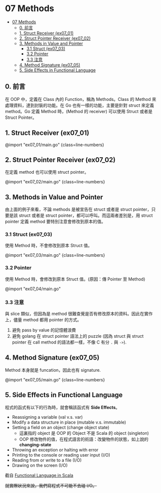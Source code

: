 # 07 Methods

<!-- @import "[TOC]" {cmd="toc" depthFrom=1 depthTo=3 orderedList=false} -->

<!-- code_chunk_output -->

- [07 Methods](#07-methods)
  - [0. 前言](#0-前言)
  - [1. Struct Receiver (ex07_01)](#1-struct-receiver-ex07_01)
  - [2. Struct Pointer Receiver (ex07_02)](#2-struct-pointer-receiver-ex07_02)
  - [3. Methods in Value and Pointer](#3-methods-in-value-and-pointer)
    - [3.1 Struct (ex07_03)](#31-struct-ex07_03)
    - [3.2 Pointer](#32-pointer)
    - [3.3 注意](#33-注意)
  - [4. Method Signature (ex07_05)](#4-method-signature-ex07_05)
  - [5. Side Effects in Functional Language](#5-side-effects-in-functional-language)

<!-- /code_chunk_output -->

## 0. 前言

在 OOP 中，定義在 Class 內的 Function，稱為 Methods。Class 的 Method 來處理資料，達到封裝的功能。在 Go 也有一樣的功能，主要是針對 struct 來定義 method。Go 定義 Method 時，(Method 的 receiver) 可以使用 Struct 或者是 Struct Pointer。

## 1. Struct Receiver (ex07_01)

@import "ex07_01/main.go" {class=line-numbers}

## 2. Struct Pointer Receiver (ex07_02)

在定義 method 也可以使用 struct pointer。

@import "ex07_02/main.go" {class=line-numbers}

## 3. Methods in Value and Pointer

由上面的例子來看，不論 methods 是被宣告在 struct 或者是 struct pointer，只要是該 struct 或者是 struct pointer，都可以呼叫。而這兩者差別是，用 struct pointer 定義 method 要特別注意會修改到原本的值。

### 3.1 Struct (ex07_03)

使用 Method 時，不會修改到原本 Struct 值。

@import "ex07_03/main.go" {class=line-numbers}

### 3.2 Pointer

使用 Method 時，會修改到原本 Struct 值。(原因：傳 Pointer 至 Method)

@import "ex07_04/main.go"

### 3.3 注意

與 slice 類似，但因為是 method 很難查覺是否有修改原本的資料。因此在實作上，儘量 method 都用 pointer 的方式。

1. 避免 pass by value 的記憶體浪費
1. 避免 golang 在 struct pointer 語法上的 puzzle (因為 struct 與 struct pointer 在 call method 的語法都一樣，不像 C 有分 `.` 與 `->`).

## 4. Method Signature (ex07_05)

Method 本身就是 funcation，因此也有 signature.

@import "ex07_05/main.go" {class=line-numbers}

## 5. Side Effects in Functional Language

程式的函式有以下的行為時，就會稱該函式有 **Side Effects**。

- Reassigning a variable (val v.s. var)
- Modify a data structure in place (mutable v.s. immutable)
- Setting a field on an object (change object state)
  - 這裏指的 object 是 OOP 的 Object 不是 Scala 的 object (singleton)
  - OOP 修改物件的值，在程式語言的術語：改變物件的狀態，如上說的 **changing-state**
- Throwing an exception or halting with error
- Printing to the console or reading user input (I/O)
- Reading from or write to a file (I/O)
- Drawing on the screen (I/O)

截自 [Functional Language in Scala](http://www.amazon.com/Functional-Programming-Scala-Paul-Chiusano/dp/1617290653)

~~就實際狀況來說，我們寫程式不可能不去碰 I/O。~~

